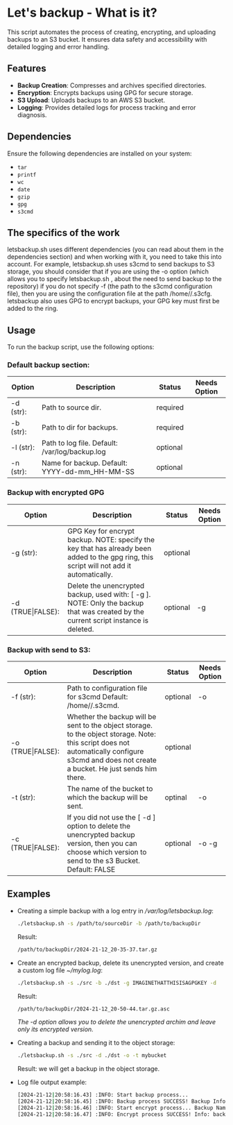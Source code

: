 # Let's backup - What is it?

This script automates the process of creating, encrypting, and uploading backups to an S3 bucket. It ensures data safety and accessibility with detailed logging and error handling.

## Features

- **Backup Creation**: Compresses and archives specified directories.
- **Encryption**: Encrypts backups using GPG for secure storage.
- **S3 Upload**: Uploads backups to an AWS S3 bucket.
- **Logging**: Provides detailed logs for process tracking and error diagnosis.

## Dependencies

Ensure the following dependencies are installed on your system:

- `tar`
- `printf`
- `wc`
- `date`
- `gzip`
- `gpg`
- `s3cmd`

## The specifics of the work

letsbackup.sh uses different dependencies (you can read about them in the dependencies section) and when working with it, you need to take this into account. For example, letsbackup.sh uses s3cmd to send backups to S3 storage, you should consider that if you are using the -o option (which allows you to specify letsbackup.sh , about the need to send backup to the repository) if you do not specify -f (the path to the s3cmd configuration file), then you are using the configuration file at the path /home/<UID>/.s3cfg. letsbackup also uses GPG to encrypt backups, your GPG key must first be added to the ring.

## Usage

To run the backup script, use the following options:

### Default backup section:

| Option | Description | Status | Needs Option |
|------------------------------|----------------------------------|-------|------|
| -d <source-dir> (str):    | Path to source dir.              | required | |
| -b <dir-for-backup> (str):| Path to dir for backups.         | required | |
| -l <log-file-path> (str): | Path to log file. Default: /var/log/backup.log | optional | |
| -n <backup-name> (str):   | Name for backup. Default: YYYY-dd-mm_HH-MM-SS | optional | |

### Backup with encrypted GPG

| Option | Description | Status | Needs Option |
|--------|------------|---------|--------------|
| -g <gpg-key> (str): | GPG Key for encrypt backup. NOTE: specify the key that has already been added to the gpg ring, this script will not add it automatically. | optional | |
| -d (TRUE\|FALSE):    | Delete the unencrypted backup, used with: [ -g <gpg-key> ]. NOTE: Only the backup that was created by the current script instance is deleted. | optional | -g |

### Backup with send to S3:

| Option | Description | Status | Needs Option |
|--------|-------------|--------|--------------| 
| -f <s3cmd-cnf-path> (str): | Path to configuration file for s3cmd Default: /home/<UID>/.s3cmd. | optional | -o |
| -o <s3-send> (TRUE\|FALSE): | Whether the backup will be sent to the object storage. to the object storage. Note: this script does not automatically configure s3cmd and does not create a bucket. He just sends him there. | optional | |
| -t <bucket-name> (str): | The name of the bucket to which the backup will be sent. | optinal | -o |
| -c <encrypt> (TRUE\|FALSE): | If you did not use the [ -d ] option to delete the unencrypted backup version, then you can choose which version to send to the s3 Bucket. Default: FALSE | optional | -o -g |

## Examples

- Creating a simple backup with a log entry in */var/log/letsbackup.log*:
  ```bash
  ./letsbackup.sh -s /path/to/sourceDir -b /path/to/backupDir
  ```
  Result:
  ```bash
  /path/to/backupDir/2024-21-12_20-35-37.tar.gz
  ```

- Create an encrypted backup, delete its unencrypted version, and create a custom log file *~/mylog.log*:
  ```bash
  ./letsbackup.sh -s ./src -b ./dst -g IMAGINETHATTHISISAGPGKEY -d
  ```
  Result:
  ```bash
  /path/to/backupDir/2024-21-12_20-50-44.tar.gz.asc
  ```
  *The -d option allows you to delete the unencrypted archim and leave only its encrypted version.*
- Creating a backup and sending it to the object storage:
  ```bash
  ./letsbackup.sh -s ./src -d ./dst -o -t mybucket
  ```
  Result: we will get a backup in the object storage.
- Log file output example:
  ```bash
  [2024-21-12|20:58:16.43] :INFO: Start backup process...
  [2024-21-12|20:58:16.45] :INFO: Backup process SUCCESS! Backup Info: name="backup/2024-21-12_20-58-16.tar.gz", size="4,0K"
  [2024-21-12|20:58:16.46] :INFO: Start encrypt process... Backup Name: 2024-21-12_20-58-16.tar.gz
  [2024-21-12|20:58:16.47] :INFO: Encrypt process SUCCESS! Info: backup="backup/2024-21-12_20-58-16.tar.gz", encryptBackupName="2024-21-12_20-58-16.tar.gz.asc"
  ```
